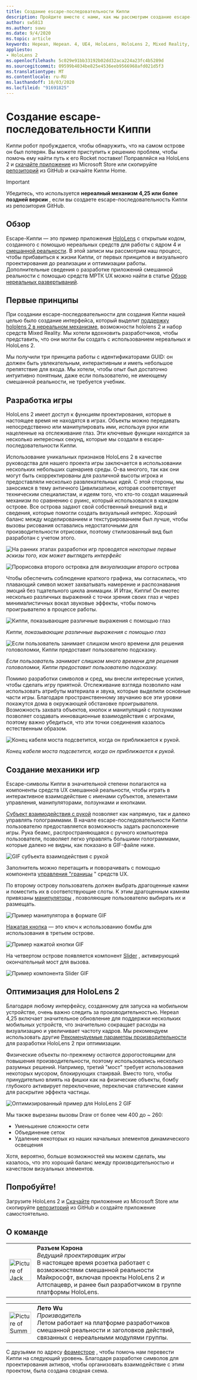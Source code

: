 ```yaml
---
title: Создание escape-последовательности Киппи
description: Пройдите вместе с нами, как мы рассмотрим создание escape-последовательности Киппи для HoloLens 2 в нереальном механизме.
author: sw5813
ms.author: suwu
ms.date: 9/4/2020
ms.topic: article
keywords: Нереал, Нереал. 4, UE4, HoloLens, HoloLens 2, Mixed Reality, развертывание на устройстве, ПК, документация
appliesto:
- HoloLens 2
ms.openlocfilehash: 5c029e91bb33192b02dd32aca224a23fc4b5289d
ms.sourcegitcommit: 09599b4034be825e4536eeb9566968afd021d5f3
ms.translationtype: MT
ms.contentlocale: ru-RU
ms.lasthandoff: 10/03/2020
ms.locfileid: "91691825"
---
```

# <a name="the-making-of-kippys-escape"></a>Создание escape-последовательности Киппи

Киппи робот пробуждается, чтобы обнаружить, что на самом острове он был потерян. Вы можете приступить к решению проблем, чтобы помочь ему найти путь к его Rocket поставке! Поправляйся на HoloLens 2 и [скачайте приложение](https://www.microsoft.com/p/kippys-escape/9nbd7gl86vkd) из Microsoft Store или скопируйте [репозиторий](https://github.com/microsoft/MixedReality-Unreal-KippysEscape) из GitHub и скачайте Киппи Home.  

> [!IMPORTANT]
> Убедитесь, что используется **нереалный механизм 4,25 или более поздней версии** , если вы создаете escape-последовательность Киппи из репозитория GitHub.

## <a name="overview"></a>Обзор

Escape-Киппи — это пример приложения [HoloLens](https://docs.microsoft.com/hololens/hololens2-hardware) с открытым кодом, созданного с помощью нереальных средств для работы с ядром 4 и [смешанной реальности](https://github.com/microsoft/MixedReality-UXTools-Unreal). В этой записи мы рассмотрим наш процесс, чтобы прибавиться к жизни Киппи, от первых принципов и визуального проектирования до реализации и оптимизации работы. Дополнительные сведения о разработке приложений смешанной реальности с помощью средств МРТК UX можно найти в статье [Обзор нереальных развертываний](unreal-development-overview.md).

## <a name="first-principles"></a>Первые принципы 

При создании escape-последовательности для создания Киппи нашей целью было создание интерфейса, который выделит [поддержку hololens 2 в нереальном механизме](https://docs.unrealengine.com/Platforms/AR/HoloLens2/index.html), возможности hololens 2 и набор средств Mixed Reality. Мы хотели вдохновить разработчиков, чтобы представить, что они могли бы создать с использованием нереальных и HoloLens 2.  

Мы получили три принципа работы с идентификаторами GUID: он должен быть увлекательным, интерактивным и иметь небольшое препятствие для входа. Мы хотели, чтобы опыт был достаточно интуитивно понятным, даже если пользователю, не имеющему смешанной реальности, не требуется учебник.  

## <a name="designing-the-game"></a>Разработка игры 

HoloLens 2 имеет доступ к функциям проектирования, которые в настоящее время не находятся в играх. Объекты можно передавать непосредственно или манипулировать ими, используя руки или нацеленные на отслеживание глаз. Эти ключевые функции находятся за несколько интересных секунд, которые мы создали в escape-последовательности Киппи.  

Использование уникальных признаков HoloLens 2 в качестве руководства для нашего проекта игры заключается в использовании нескольких небольших сценариев среды. О-ва многого, так как они могут быть скорректированы для различной высоты игрока и предоставляли несколько развлекательных идей. С этой стороны, мы заносимся в тему античного Цивилизатион, которая соответствует техническим специалистам, и идеям того, что кто-то создал машинный механизм по сравнению с руинс, который использовался в каждом острове. Все острова задают свой собственный внешний вид и сведения, которые помогли создать визуальный интерес. Хороший баланс между моделированием и текстурированием был лучше, чтобы вызовы рисования оставались недостаточными для производительности отрисовки, поэтому стилизованный вид был разработан с учетом этого. 

![На ранних этапах разработки игр проводятся ](images/kippys-escape/kippys-escape-img-01.png)
 *некоторые первые эскизы того, как может выглядеть интерфейс*

![Прорисовка второго островка для ](images/kippys-escape/kippys-escape-img-02.png)
 *визуализации второго* острова

Чтобы обеспечить соблюдение краткого графика, мы согласились, что плавающий символ может захватывать намерение и распознавания эмоций без тщательного цикла анимации. И Итак, Киппи! Он емотес несколько различных выражений с точки зрения своих глаз и через минималистичных вокал звуковые эффекты, чтобы помочь проигрывателю в процессе работы. 

![Киппи, показывающие различные выражения с помощью глаз](images/kippys-escape/kippys-escape-img-03.gif)

*Киппи, показывающие различные выражения с помощью глаз*

![Если пользователь занимает слишком много времени для решения головоломки, Киппи предоставит пользователю подсказку.](images/kippys-escape/kippys-escape-img-04.gif)

*Если пользователь занимает слишком много времени для решения головоломки, Киппи предоставит пользователю подсказку.*

Помимо разработки символов и сред, мы внесли интересные усилия, чтобы сделать игру приятной. Отслеживание взгляда позволило нам использовать атрибуты материала и звука, которые выделили основные части игры. Благодаря пространственному звучанию все эти уровни покажутся дома в окружающей обстановке проигрывателя. Возможность захвата объектов, кнопок и манипуляций с ползунками позволяет создавать инновационные взаимодействия с игроками, поэтому важно убедиться, что эти точки соединения казалось естественным образом. 

![Конец кабеля моста подсветится, когда он приближается к рукой.](images/kippys-escape/kippys-escape-img-05.gif)

*Конец кабеля моста подсветится, когда он приближается к рукой.*

## <a name="building-the-game-mechanics"></a>Создание механики игр 

Escape-символы Киппи в значительной степени полагаются на компоненты средств UX смешанной реальности, чтобы играть в интерактивное взаимодействие с именами субъектов, элементами управления, манипуляторами, ползунками и кнопками.   

[Субъект взаимодействия с рукой](https://microsoft.github.io/MixedReality-UXTools-Unreal/version/public/0.9.x/Docs/HandInteraction.html) позволяет как напрямую, так и далеко управлять голограммами. В начале escape-последовательности Киппи пользователю предоставляется возможность задать расположение игры. Рука беамс, распространяющаяся с ручного компьютера пользователя, позволяет легко управлять большими голограммами, которые далеко не видны, как показано в GIF-файле ниже.  

![GIF субъекта взаимодействия с рукой](images/kippys-escape/kippys-escape-img-06.gif)

Заполнитель можно перетащить и поворачивать с помощью компонента [управления "границы](https://microsoft.github.io/MixedReality-UXTools-Unreal/version/public/0.9.x/Docs/BoundsControl.html) " средств UX.  

По второму острову пользователь должен выбрать драгоценные камни и поместить их в соответствующие слоты. К этим драгоценным камням привязаны [манипуляторы](https://microsoft.github.io/MixedReality-UXTools-Unreal/version/public/0.9.x/Docs/Manipulator.html) , позволяющие пользователю выбирать их и размещать. 

![Пример манипулятора в формате GIF](images/kippys-escape/kippys-escape-img-07.gif)

[Нажатая кнопка](https://microsoft.github.io/MixedReality-UXTools-Unreal/version/public/0.9.x/Docs/PressableButton.html) — это ключ к использованию бомбы для использования в третьем острове.  

![Пример нажатой кнопки GIF](images/kippys-escape/kippys-escape-img-08.gif)

На четвертом острове появляется компонент [Slider](https://microsoft.github.io/MixedReality-UXTools-Unreal/version/public/0.9.x/Docs/PinchSlider.html) , активирующий окончательный мост для вызова.  

![Пример компонента Slider GIF](images/kippys-escape/kippys-escape-img-09.gif) 

## <a name="optimizing-for-hololens-2"></a>Оптимизация для HoloLens 2 

Благодаря любому интерфейсу, созданному для запуска на мобильном устройстве, очень важно следить за производительностью. Нереал 4,25 включает значительное обновление для поддержки нескольких мобильных устройств, что значительно сокращает расходы на визуализацию и увеличивает частоту кадров. Мы рекомендуем использовать другие [Рекомендуемые параметры производительности](performance-recommendations-for-unreal.md) для разработки HoloLens 2 при оптимизации.  

Физические объекты по-прежнему остаются дорогостоящими для повышения производительности, поэтому использовались несколько разумных решений. Например, третий "мост" требует использования некоторых мусором, блокирующих стаирвай. Вместо того, чтобы принудительно влиять на фишки как на физические объекты, бомбу глубокого активирует переключение, переключая статические камни для раскрытие эффекта частицы. 

![Оптимизированный пример для HoloLens 2 GIF](images/kippys-escape/kippys-escape-img-10.gif) 

Мы также вырезаны вызовы Draw от более чем 400 до ~ 260: 
* Уменьшение сложности сети
* Объединение сеток
* Удаление некоторых из наших начальных элементов динамического освещения

Хотя, вероятно, больше возможностей мы можем сделать, мы казалось, что это хороший баланс между производительностью и качеством визуальных элементов.  

## <a name="try-it-out"></a>Попробуйте! 

Загрузите HoloLens 2 и [Скачайте](https://www.microsoft.com/p/kippys-escape/9nbd7gl86vkd) приложение из Microsoft Store или скопируйте [репозиторий](https://github.com/microsoft/MixedReality-Unreal-KippysEscape) из GitHub и создайте приложение самостоятельно.  

## <a name="about-the-team"></a>О команде

<table style="border-collapse:collapse" padding-left="0px">
<tr>
<td style="border-style: none" width="60"><img alt="Picture of Jack Caron" width="60" height="60" src="images/kippys-escape/jack-caron.jpg"></td>
<td style="border-style: none"><b>Разъем Кэрона</b><br><i>Ведущий проектировщик игры</i><br>В настоящее время розетка работает с возможностями смешанной реальности Майкрософт, включая проекты HoloLens 2 и Алтспацевр, и ранее был разработчиком в группе платформы HoloLens.</td>
</tr>
</table>

<table style="border-collapse:collapse" padding-left="0px">
<tr>
<td style="border-style: none" width="60"><img alt="Picture of Summer Wu" width="60" height="60" src="images/kippys-escape/summer-wu.jpg"></td>
<td style="border-style: none"><b>Лето Wu</b><br><i>Производитель</i><br>Летом работает на платформе разработчиков смешанной реальности и заголовков действий, связанных с нереальными модулями группы.</td>
</tr>
</table>

С друзьями по адресу [фраместоре](https://www.framestore.com/) , чтобы помочь нам перевести Киппи на следующий уровень. Благодаря разработке символов для проектирования активов, чтобы организовать взаимодействие с этим проектом, была создана сводная схема.  